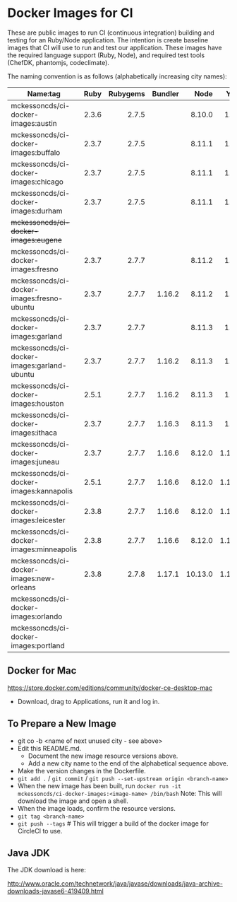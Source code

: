 Docker Images for CI
====================

These are public images to run CI (continuous integration) building and testing for an Ruby/Node application. The intention is create baseline images that CI will use to run and test our application. These images have the required language support (Ruby, Node), and required test tools (ChefDK, phantomjs, codeclimate).

The naming convention is as follows (alphabetically increasing city names):

| Name:tag                                    | Ruby  | Rubygems | Bundler | Node   | Yarn   | ChefDK | JavaJDK |
|---------------------------------------------|------:|---------:|--------:|-------:|------: |-------:|--------:|
| mckessoncds/ci-docker-images:austin         | 2.3.6 |    2.7.5 |         | 8.10.0 |  1.5.1 |  1.6.1 |         |
| mckessoncds/ci-docker-images:buffalo        | 2.3.7 |    2.7.5 |         | 8.11.1 |  1.5.1 |  1.6.1 |         |
| mckessoncds/ci-docker-images:chicago        | 2.3.7 |    2.7.5 |         | 8.11.1 |  1.5.1 | 1.6.11 |         |
| mckessoncds/ci-docker-images:durham         | 2.3.7 |    2.7.5 |         | 8.11.1 |  1.5.1 | 1.6.11 |    6u45 |
| ~~mckessoncds/ci-docker-images:eugene~~     |       |          |         |        |        |        |         |
| mckessoncds/ci-docker-images:fresno         | 2.3.7 |    2.7.7 |         | 8.11.2 |  1.7.0 | 1.6.11 |    6u45 |
| mckessoncds/ci-docker-images:fresno-ubuntu  | 2.3.7 |    2.7.7 |  1.16.2 | 8.11.2 |  1.7.0 | 1.6.11 |    6u45 |
| mckessoncds/ci-docker-images:garland        | 2.3.7 |    2.7.7 |         | 8.11.3 |  1.7.0 | 1.6.11 |    6u45 |
| mckessoncds/ci-docker-images:garland-ubuntu | 2.3.7 |    2.7.7 |  1.16.2 | 8.11.3 |  1.7.0 | 1.6.11 |    6u45 |
| mckessoncds/ci-docker-images:houston        | 2.5.1 |    2.7.7 |  1.16.2 | 8.11.3 |  1.7.0 | 1.6.11 |    6u45 |
| mckessoncds/ci-docker-images:ithaca         | 2.3.7 |    2.7.7 |  1.16.3 | 8.11.3 |  1.9.4 | 1.6.11 |    6u45 |
| mckessoncds/ci-docker-images:juneau         | 2.3.7 |    2.7.7 |  1.16.6 | 8.12.0 | 1.10.1 | 1.6.11 |    6u45 |
| mckessoncds/ci-docker-images:kannapolis     | 2.5.1 |    2.7.7 |  1.16.6 | 8.12.0 | 1.10.1 | 1.6.11 |    6u45 |
| mckessoncds/ci-docker-images:leicester      | 2.3.8 |    2.7.7 |  1.16.6 | 8.12.0 | 1.10.1 | 1.6.11 |    6u45 |
| mckessoncds/ci-docker-images:minneapolis    | 2.3.8 |    2.7.7 |  1.16.6 | 8.12.0 | 1.10.1 | 1.6.11 |    6u45 |
| mckessoncds/ci-docker-images:new-orleans    | 2.3.8 |    2.7.8 |  1.17.1 | 10.13.0| 1.12.3 | 1.6.11 |    6u45 |
| mckessoncds/ci-docker-images:orlando        |       |          |         |        |        |        |         |
| mckessoncds/ci-docker-images:portland       |       |          |         |        |        |        |         |


Docker for Mac
--------------

https://store.docker.com/editions/community/docker-ce-desktop-mac

- Download, drag to Applications, run it and log in.


To Prepare a New Image
----------------------

- git co -b <name of next unused city - see above>
- Edit this README.md.
  - Document the new image resource versions above.
  - Add a new city name to the end of the alphabetical sequence above.
- Make the version changes in the Dockerfile.
- `git add .` / `git commit` / `git push --set-upstream origin <branch-name>`
- When the new image has been built, run `docker run -it mckessoncds/ci-docker-images:<image-name> /bin/bash`
  Note: This will download the image and open a shell.
- When the image loads, confirm the resource versions.
- `git tag <branch-name>`
- `git push --tags` # This will trigger a build of the docker image for CircleCI to use.

Java JDK
--------

The JDK download is here:

http://www.oracle.com/technetwork/java/javase/downloads/java-archive-downloads-javase6-419409.html
